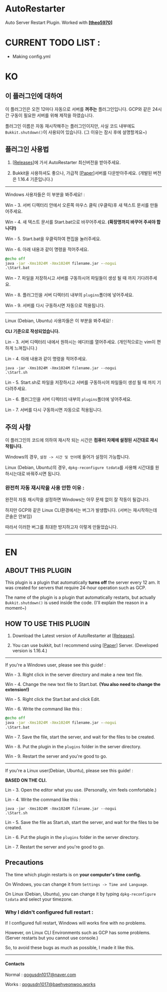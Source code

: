# AutoRestarter
Auto Server Restart Plugin. Worked with **[[theo5970](https://github.com/theo5970)]**

# CURRENT TODO LIST :

- Making config.yml
 
# KO

## 이 플러그인에 대하여

이 플러그인은 오전 12마다 자동으로 서버를 **꺼주는** 플러그인입니다. GCP와 같은 24시간 구동이 필요한 서버를 위해 제작을 하였습니다.

플러그인 이름은 자동 재시작해주는 플러그인이지만, 사실 코드 내부에도 `Bukkit.shutdown()`이 사용되어 있습니다. (그 이유는 잠시 후에 설명할게요~)

## 플러그인 사용법

1. [[Releases](https://github.com/qogusdn1017/AutoRestarter/releases)]에 가서 AutoRestarter 최신버전을 받아주세요.

2. Bukkit을 사용하셔도 좋으나, 가급적 [[Paper](https://papermc.io/downloads)]서버를 다운받아주세요. (개발된 버전은 1.16.4 기준입니다.)

---

Windows 사용자들은 이 부분을 봐주세요! :

Win - 3. 서버 디렉터리 안에서 오른쪽 마우스 클릭 (우클릭)후 새 텍스트 문서를 만들어주세요.

Win - 4. 새 텍스트 문서를 Start.bat으로 바꾸어주세요. **(확장명까지 바꾸어 주셔야 합니다!)**

Win - 5. Start.bat을 우클릭하여 편집을 눌러주세요.

Win - 6. 아래 내용과 같이 명령을 적어주세요.

```bat
@echo off
java -jar -Xms1024M -Xmx1024M filename.jar --nogui
.\Start.bat
```

Win - 7. 파일을 저장하시고 서버를 구동하시어 파일들이 생성 될 때 까지 기다려주세요.

Win - 8. 플러그인을 서버 디렉터리 내부의 `plugins`폴더에 넣어주세요.

Win - 9. 서버를 다시 구동하시면 자동으로 적용됩니다.

---

Linux (Debian, Ubuntu) 사용자들은 이 부분을 봐주세요! :

**CLI 기준으로 작성되었습니다.**

Lin - 3. 서버 디렉터리 내에서 원하시는 에디터를 열어주세요. (개인적으로는 vim이 편하게 느껴집니다.)

Lin - 4. 아래 내용과 같이 명령을 적어주세요.

```shell
java -jar -Xms1024M -Xmx1024M filename.jar --nogui
.\Start.sh
```

Lin - 5. Start.sh로 파일을 저장하시고 서버를 구동하시어 파일들이 생성 될 때 까지 기다려주세요.

Lin - 6. 플러그인을 서버 디렉터리 내부의 `plugins`폴더에 넣어주세요.

Lin - 7. 서버를 다시 구동하시면 자동으로 적용됩니다.

## 주의 사항

이 플러그인의 코드에 의하여 재시작 되는 시간은 **컴퓨터 자체에 설정된 시간대로 재시작됩니다.**

Windows의 경우, `설정 -> 시간 및 언어`에 들어가 설정이 가능합니다.

Linux (Debian, Ubuntu)의 경우, `dpkg-reconfigure tzdata`를 사용해 시간대를 원하시는대로 바꿔주시면 됩니다.

### 완전히 자동 재시작을 사용 안한 이유 :

완전히 자동 재시작을 설정하면 Windows는 아무 문제 없이 잘 작동이 될겁니다.

하지만 GCP와 같은 Linux CLI환경에서는 버그가 발생합니다. (서버는 재시작하는데 콘솔은 안보임)

따라서 이러한 버그를 최대한 방지하고자 이렇게 만들었습니다.

---

# EN

## ABOUT THIS PLUGIN

This plugin is a plugin that automatically **turns off** the server every 12 am. It was created for servers that require 24-hour operation such as GCP.

The name of the plugin is a plugin that automatically restarts, but actually `Bukkit.shutdown()` is used inside the code. (I'll explain the reason in a moment~)

## HOW TO USE THIS PLUGIN

1. Download the Latest version of AutoRestarter at [[Releases](https://github.com/qogusdn1017/AutoRestarter/releases)].

2. You can use bukkit, but I recommend using [[Paper](https://papermc.io/downloads)] Server. (Developed version is 1.16.4.)

---

If you're a Windows user, please see this guide! :

Win - 3. Right click in the server directory and make a new text file.

Win - 4. Change the new text file to Start.bat. **(You also need to change the extension!)**

Win - 5. Right click the Start.bat and click Edit.

Win - 6. Write the command like this :

```bat
@echo off
java -jar -Xms1024M -Xmx1024M filename.jar --nogui
.\Start.bat
```

Win - 7. Save the file, start the server, and wait for the files to be created.

Win - 8. Put the plugin in the `plugins` folder in the server directory.

Win - 9. Restart the server and you're good to go.

---

If you're a Linux user(Debian, Ubuntu), please see this guide! :

**BASED ON THE CLI.**

Lin - 3. Open the editor what you use. (Personally, vim feels comfortable.)

Lin - 4. Write the command like this :

```shell
java -jar -Xms1024M -Xmx1024M filename.jar --nogui
.\Start.sh
```

Lin - 5. Save the file as Start.sh, start the server, and wait for the files to be created.

Lin - 6. Put the plugin in the `plugins` folder in the server directory.

Lin - 7. Restart the server and you're good to go.

## Precautions

The time which plugin restarts is on **your computer's time config.**

On Windows, you can change it from `Settings -> Time and Language`.

On Linux (Debian, Ubuntu), you can change it by typing `dpkg-reconfigure tzdata` and select your timezone.

### Why I didn't configured full restart :

If I configured full restart, Windows will works fine with no problems.

However, on Linux CLI Environments such as GCP has some problems. (Server restarts but you cannot use console.)

So, to avoid these bugs as much as possible, I made it like this.

---

#### Contacts

Normal : qogusdn1017@naver.com

Works : qogusdn1017@baehyeonwoo.works
